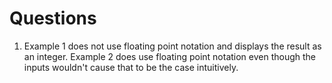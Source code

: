 # Questions

1. Example 1 does not use floating point notation and displays the result as an integer. Example 2 does use floating point notation even though the inputs wouldn't cause that to be the case intuitively.
